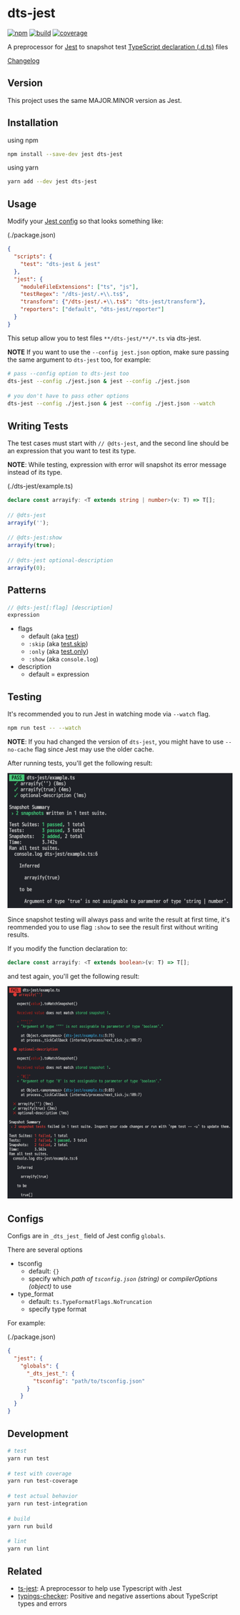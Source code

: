 # dts-jest

[![npm](https://img.shields.io/npm/v/dts-jest.svg)](https://www.npmjs.com/package/dts-jest)
[![build](https://img.shields.io/travis/ikatyang/dts-jest/master.svg)](https://travis-ci.org/ikatyang/dts-jest/builds)
[![coverage](https://img.shields.io/codecov/c/github/ikatyang/dts-jest.svg)](https://codecov.io/gh/ikatyang/dts-jest)

A preprocessor for [Jest](https://facebook.github.io/jest/) to snapshot test [TypeScript declaration (.d.ts)](http://www.typescriptlang.org/docs/handbook/declaration-files/introduction.html) files

[Changelog](https://github.com/ikatyang/dts-jest/blob/master/CHANGELOG.md)

## Version

This project uses the same MAJOR.MINOR version as Jest.

## Installation

using npm

```sh
npm install --save-dev jest dts-jest
```

using yarn

```sh
yarn add --dev jest dts-jest
```

## Usage

Modify your [Jest config](https://facebook.github.io/jest/docs/en/configuration.html) so that looks something like:

(./package.json)

```json
{
  "scripts": {
    "test": "dts-jest & jest"
  },
  "jest": {
    "moduleFileExtensions": ["ts", "js"],
    "testRegex": "/dts-jest/.+\\.ts$",
    "transform": {"/dts-jest/.+\\.ts$": "dts-jest/transform"},
    "reporters": ["default", "dts-jest/reporter"]
  }
}
```

This setup allow you to test files `**/dts-jest/**/*.ts` via dts-jest.

**NOTE** If you want to use the `--config jest.json` option, make sure passing the same argument to `dts-jest` too, for example:

```sh
# pass --config option to dts-jest too
dts-jest --config ./jest.json & jest --config ./jest.json

# you don't have to pass other options
dts-jest --config ./jest.json & jest --config ./jest.json --watch
```

## Writing Tests

The test cases must start with `// @dts-jest`, and the second line should be an expression that you want to test its type.

**NOTE**: While testing, expression with error will snapshot its error message instead of its type.

(./dts-jest/example.ts)

```ts
declare const arrayify: <T extends string | number>(v: T) => T[];

// @dts-jest
arrayify('');

// @dts-jest:show
arrayify(true);

// @dts-jest optional-description
arrayify(0);
```

## Patterns

```ts
// @dts-jest[:flag] [description]
expression
```

- flags
  - default (aka [test](https://facebook.github.io/jest/docs/en/api.html#testname-fn))
  - `:skip` (aka [test.skip](https://facebook.github.io/jest/docs/en/api.html#testskipname-fn))
  - `:only` (aka [test.only](https://facebook.github.io/jest/docs/en/api.html#testonlyname-fn))
  - `:show` (aka `console.log`)
- description
  - default = expression

## Testing

It's recommended you to run Jest in watching mode via `--watch` flag.

```sh
npm run test -- --watch
```

**NOTE**: If you had changed the version of `dts-jest`, you might have to use `--no-cache` flag since Jest may use the older cache.

After running tests, you'll get the following result:

![pass](https://github.com/ikatyang/dts-jest/raw/master/images/pass.png)

Since snapshot testing will always pass and write the result at first time, it's reommended you to use flag `:show` to see the result first without writing results.

If you modify the function declaration to:

```ts
declare const arrayify: <T extends boolean>(v: T) => T[];
```

and test again, you'll get the following result:

![fail](https://github.com/ikatyang/dts-jest/raw/master/images/fail.png)

## Configs

Configs are in `_dts_jest_` field of Jest config `globals`.

There are several options

- tsconfig
  - default: `{}`
  - specify which *path of `tsconfig.json` (string)* or *compilerOptions (object)* to use
- type_format
  - default: `ts.TypeFormatFlags.NoTruncation`
  - specify type format

For example:

(./package.json)

```json
{
  "jest": {
    "globals": {
      "_dts_jest_": {
        "tsconfig": "path/to/tsconfig.json"
      }
    }
  }
}
```

## Development

```sh
# test
yarn run test

# test with coverage
yarn run test-coverage

# test actual behavior
yarn run test-integration

# build
yarn run build

# lint
yarn run lint
```

## Related

- [ts-jest](https://github.com/kulshekhar/ts-jest): A preprocessor to help use Typescript with Jest
- [typings-checker](https://github.com/danvk/typings-checker): Positive and negative assertions about TypeScript types and errors
